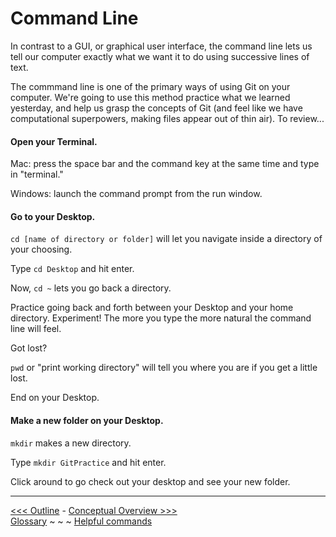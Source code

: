 # Command Line

In contrast to a GUI, or graphical user interface, the command line lets us tell our computer exactly what we want it to do using successive lines of text. 

The commmand line is one of the primary ways of using Git on your computer. We're going to use this method practice what we learned yesterday, and help us grasp the concepts of Git (and feel like we have computational superpowers, making files appear out of thin air). To review...

#### Open your Terminal. 

Mac: press the space bar and the command key at the same time and type in "terminal."

Windows: launch the command prompt from the run window. 

#### Go to your Desktop.

`cd [name of directory or folder]` will let you navigate inside a directory of your choosing.

Type `cd Desktop` and hit enter.

Now, `cd ~` lets you go back a directory.

Practice going back and forth between your Desktop and your home directory. Experiment! The more you type the more natural the command line will feel. 

Got lost?

`pwd` or "print working directory" will tell you where you are if you get a little lost.

End on your Desktop. 

#### Make a new folder on your Desktop.

`mkdir` makes a new directory.

Type `mkdir GitPractice` and hit enter. 

Click around to go check out your desktop and see your new folder. 

___
[<<< Outline](outline.md) - [Conceptual Overview >>>](concept.md)  
[Glossary](glossary.md) ~ ~ ~ [Helpful commands](helpfulcommands.md)
